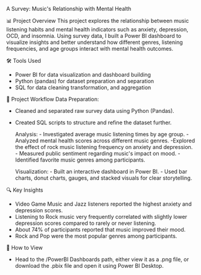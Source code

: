 A Survey: Music's Relationship with Mental Health

📊 Project Overview
This project explores the relationship between music listening habits and mental health indicators such as anxiety, depression, OCD, and insomnia.
Using survey data, I built a Power BI dashboard to visualize insights and better understand how different genres, listening frequencies, and age groups interact with mental health outcomes.


🛠️ Tools Used
- Power BI for data visualization and dashboard building
- Python (pandas) for dataset preparation and separation
- SQL for data cleaning transformation, and aggregation 


🧠 Project Workflow
Data Preparation:
- Cleaned and separated raw survey data using Python (Pandas).
- Created SQL scripts to structure and refine the dataset further.

    Analysis:
        - Investigated average music listening times by age group.
        - Analyzed mental health scores across different music genres.
         -Explored the effect of rock music listening frequency on anxiety and depression.
        - Measured public sentiment regarding music's impact on mood.
        - Identified favorite music genres among participants.

    Visualization:
        - Built an interactive dashboard in Power BI.
        - Used bar charts, donut charts, gauges, and stacked visuals for clear storytelling.


🔍 Key Insights
- Video Game Music and Jazz listeners reported the highest anxiety and depression scores.
- Listening to Rock music very frequently correlated with slightly lower depression scores compared to rarely or never listening.
- About 74% of participants reported that music improved their mood.
- Rock and Pop were the most popular genres among participants.



🚀 How to View
- Head to the /PowerBI Dashboards path, either view it as a .png file, 
or download the .pbix file and open it using Power BI Desktop.



